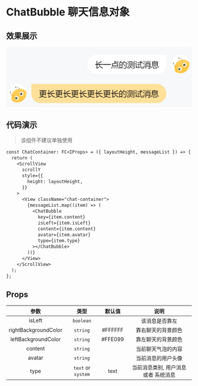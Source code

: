 # ChatBubble 聊天信息对象

## 效果展示

![alt text](assets/1754557054174image.png)

## 代码演示

> 该组件不建议单独使用

```tsx
const ChatContainer: FC<IProps> = ({ layoutHeight, messageList }) => {
  return (
    <ScrollView
      scrollY
      style={{
        height: layoutHeight,
      }}
    >
      <View className="chat-container">
        {messageList.map((item) => (
          <ChatBubble
            key={item.content}
            isLeft={item.isLeft}
            content={item.content}
            avatar={item.avatar}
            type={item.type}
          ></ChatBubble>
        ))}
      </View>
    </ScrollView>
  );
};
```

## Props

|         参数         |        类型        | 默认值  |                 说明                 |
| :------------------: | :----------------: | :-----: | :----------------------------------: |
|        isLeft        |     `boolean`      |         |            该消息是否靠左            |
| rightBackgroundColor |      `string`      | #FFFFFF |          靠右聊天的背景颜色          |
| leftBackgroundColor  |      `string`      | #FFE099 |          靠左聊天的背景颜色          |
|       content        |      `string`      |         |          当前聊天气泡的内容          |
|        avatar        |      `string`      |         |          当前消息的用户头像          |
|         type         | `text` or `system` |  text   | 当前消息类别, 用户消息 或者 系统消息 |
